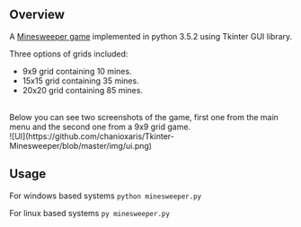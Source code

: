 ## Overview

A [Minesweeper game](https://en.wikipedia.org/wiki/Minesweeper_(video_game)) implemented in python 3.5.2 using Tkinter GUI library. 

Three options of grids included:
- 9x9 grid containing 10 mines.
- 15x15 grid containing 35 mines.
- 20x20 grid containing 85 mines.


<br />
Below you can see two screenshots of the game, first one from the main menu and the second one from a 9x9 grid game.
<br />
![UI](https://github.com/chanioxaris/Tkinter-Minesweeper/blob/master/img/ui.png)

## Usage

For windows based systems `python minesweeper.py`

For linux based systems `py minesweeper.py`

